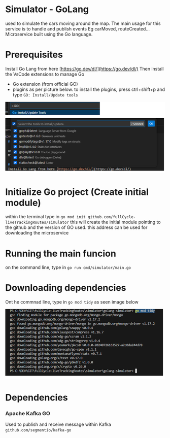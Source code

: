 # Simulator - GoLang

used to simulate the cars moving around the map. The main usage for this service is to handle and publish events Eg carMoved, routeCreated...
Microservice built using the Go language.

# Prerequisites
Install Go Lang from here [https://go.dev/dl/](https://go.dev/dl/)
Then install the VsCode extensions to manage Go
* Go extension (from official GO)
* plugins as per picture below. to install the plugins, press ctrl+shift+p and type `GO: Install/Update tools`

![Install GO plugin and tools.png](../images/image1-installGOAndTools.png)

# Initialize Go project (Create initial module)
within the terminal type in `go mod init github.com/fullCycle-liveTrackingRoutes/simulator` 
this will create the initial module pointing to the github and the version of GO used. this address can be used for downloading the microservice


# Running the main funcion
on the command line, type in `go run cmd/simulator/main.go`

# Downloading dependencies
Ont he commnad line, type in `go mod tidy` as seen image below

![Install dependencies.png](../images/image2-installDependencies.png)


# Dependencies
### Apache Kafka GO
Used to publish and receive message within Kafka
`github.com/segmentio/kafka-go`